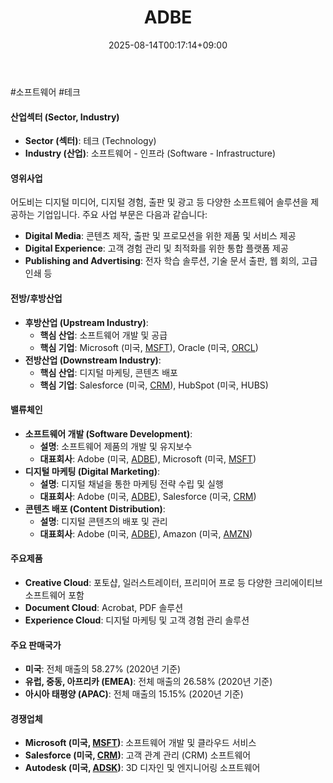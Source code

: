 ﻿---
title: "ADBE"
date: 2025-08-14T00:17:14+09:00
lastmod: 2025-08-14T00:17:14+09:00
type: docs
sidebar:
  open: true
weight: 26
---
<div style="display:none">
  <meta property="article:published_time" content="2025-08-13T15:17:14Z" />
  <meta property="article:modified_time" content="2025-08-13T15:17:14Z" />
</div>
#소프트웨어 #테크 

#### 산업섹터 (Sector, Industry)

- **Sector (섹터)**: 테크 (Technology)
- **Industry (산업)**: 소프트웨어 - 인프라 (Software - Infrastructure)

#### 영위사업

어도비는 디지털 미디어, 디지털 경험, 출판 및 광고 등 다양한 소프트웨어 솔루션을 제공하는 기업입니다. 주요 사업 부문은 다음과 같습니다:

- **Digital Media**: 콘텐츠 제작, 출판 및 프로모션을 위한 제품 및 서비스 제공
- **Digital Experience**: 고객 경험 관리 및 최적화를 위한 통합 플랫폼 제공
- **Publishing and Advertising**: 전자 학습 솔루션, 기술 문서 출판, 웹 회의, 고급 인쇄 등

#### 전방/후방산업

- **후방산업 (Upstream Industry)**:
    - **핵심 산업**: 소프트웨어 개발 및 공급
    - **핵심 기업**: Microsoft (미국, [MSFT](/company-analysis/msft/)), Oracle (미국, [ORCL](/company-analysis/orcl/))
- **전방산업 (Downstream Industry)**:
    - **핵심 산업**: 디지털 마케팅, 콘텐츠 배포
    - **핵심 기업**: Salesforce (미국, [CRM](/company-analysis/crm/)), HubSpot (미국, HUBS)

#### 밸류체인

- **소프트웨어 개발 (Software Development)**:
    - **설명**: 소프트웨어 제품의 개발 및 유지보수
    - **대표회사**: Adobe (미국, [ADBE](/company-analysis/adbe/)), Microsoft (미국, [MSFT](/company-analysis/msft/))
- **디지털 마케팅 (Digital Marketing)**:
    - **설명**: 디지털 채널을 통한 마케팅 전략 수립 및 실행
    - **대표회사**: Adobe (미국, [ADBE](/company-analysis/adbe/)), Salesforce (미국, [CRM](/company-analysis/crm/))
- **콘텐츠 배포 (Content Distribution)**:
    - **설명**: 디지털 콘텐츠의 배포 및 관리
    - **대표회사**: Adobe (미국, [ADBE](/company-analysis/adbe/)), Amazon (미국, [AMZN](/company-analysis/amzn/))

#### 주요제품

- **Creative Cloud**: 포토샵, 일러스트레이터, 프리미어 프로 등 다양한 크리에이티브 소프트웨어 포함
- **Document Cloud**: Acrobat, PDF 솔루션
- **Experience Cloud**: 디지털 마케팅 및 고객 경험 관리 솔루션

#### 주요 판매국가

- **미국**: 전체 매출의 58.27% (2020년 기준)
- **유럽, 중동, 아프리카 (EMEA)**: 전체 매출의 26.58% (2020년 기준)
- **아시아 태평양 (APAC)**: 전체 매출의 15.15% (2020년 기준)

#### 경쟁업체

- **Microsoft (미국, [MSFT](/company-analysis/msft/))**: 소프트웨어 개발 및 클라우드 서비스
- **Salesforce (미국, [CRM](/company-analysis/crm/))**: 고객 관계 관리 (CRM) 소프트웨어
- **Autodesk (미국, [ADSK](/company-analysis/adsk/))**: 3D 디자인 및 엔지니어링 소프트웨어
